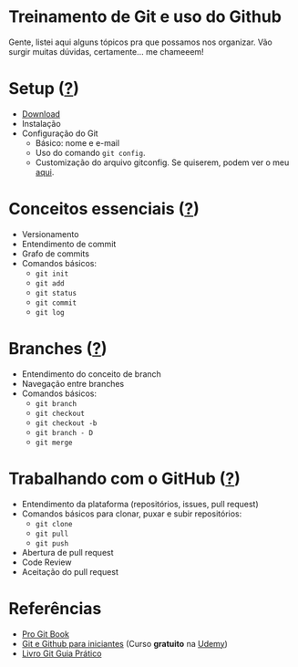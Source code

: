 # Treinamento de Git e uso do Github

Gente, listei aqui alguns tópicos pra que possamos nos organizar.
Vão surgir muitas dúvidas, certamente... me chameeem!

# Setup ([?](https://git-scm.com/book/pt-br/v1/Primeiros-passos-Configura%C3%A7%C3%A3o-Inicial-do-Git))
- [Download](https://git-scm.com/downloads)
- Instalação
- Configuração do Git
    - Básico: nome e e-mail
    - Uso do comando `git config`.
    - Customização do arquivo gitconfig. Se quiserem, podem ver o meu [aqui](https://github.com/lidimayra/dotfiles/blob/master/gitconfig). 

#  Conceitos essenciais ([?](https://git-scm.com/book/pt-br/v1/Git-Essencial-Obtendo-um-Reposit%C3%B3rio-Git))
- Versionamento
- Entendimento de commit
- Grafo de commits
- Comandos básicos:
  - `git init`
  - `git add`
  - `git status`
  - `git commit`
  - `git log`

# Branches ([?](https://git-scm.com/book/pt-br/v1/Ramifica%C3%A7%C3%A3o-Branching-no-Git-B%C3%A1sico-de-Branch-e-Merge))
- Entendimento do conceito de branch
- Navegação entre branches
- Comandos básicos:
  - `git branch`
  - `git checkout`
  - `git checkout -b`
  - `git branch - D`
  - `git merge`

# Trabalhando com o GitHub ([?](https://github.com/))
- Entendimento da plataforma (repositórios, issues, pull request)
- Comandos básicos para clonar, puxar e subir repositórios:
  - `git clone`
  - `git pull`
  - `git push`
- Abertura de pull request
- Code Review
- Aceitação do pull request

# Referências
- [Pro Git Book](https://git-scm.com/book/pt-br/v1)
- [Git e Github para iniciantes](https://www.udemy.com/git-e-github-para-iniciantes/) (Curso **gratuito** na [Udemy](https://www.udemy.com/))
- [Livro Git Guia Prático](https://novatec.com.br/livros/git-guia-pratico/)
